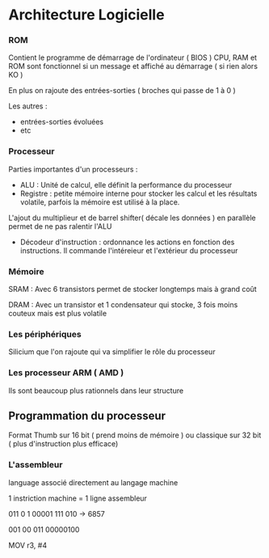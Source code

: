 # Architecture Logicielle

### ROM

Contient le programme de démarrage de l'ordinateur ( BIOS ) 
CPU, RAM et ROM sont fonctionnel si un message et affiché au démarrage ( si rien alors KO )

En plus on rajoute des entrées-sorties ( broches qui passe de 1 à 0 )

Les autres : 
- entrées-sorties évoluées 
- etc 

### Processeur 
Parties importantes d'un processeurs : 

- ALU : Unité de calcul, elle définit la performance du processeur 
- Registre : petite mémoire interne pour stocker les calcul et les résultats volatile, parfois la mémoire est utilisé à la place.

L'ajout du multiplieur et de barrel shifter( décale les données ) en parallèle permet de ne pas ralentir l'ALU 

- Décodeur d'instruction : ordonnance les actions en fonction des instructions. Il commande l'intéreieur et l'extérieur du processeur 

### Mémoire 

SRAM : Avec 6 transistors permet de stocker longtemps mais à grand coût 

DRAM : Avec un transistor et 1 condensateur qui stocke, 3 fois moins couteux mais est plus volatile

### Les périphériques 

Silicium que l'on rajoute qui va simplifier le rôle du processeur 


### Les processeur ARM ( AMD )

Ils sont beaucoup plus rationnels dans leur structure 

## Programmation du processeur 

Format Thumb sur 16 bit ( prend moins de mémoire )
ou classique sur 32 bit ( plus d'instruction plus efficace)

### L'assembleur 

language associé directement au langage machine 

1 instriction machine = 1 ligne assembleur 



011 0 1 00001 111 010 -> 6857



001 00 011 00000100

MOV r3, #4 
